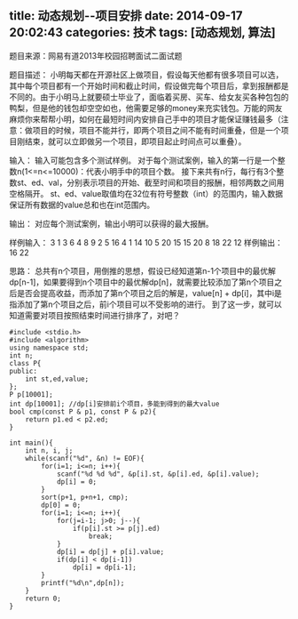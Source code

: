 title: 动态规划--项目安排
date: 2014-09-17 20:02:43
categories: 技术
tags: [动态规划, 算法]
---
题目来源：网易有道2013年校园招聘面试二面试题

题目描述：
小明每天都在开源社区上做项目，假设每天他都有很多项目可以选，其中每个项目都有一个开始时间和截止时间，假设做完每个项目后，拿到报酬都是不同的。由于小明马上就要硕士毕业了，面临着买房、买车、给女友买各种包包的鸭梨，但是他的钱包却空空如也，他需要足够的money来充实钱包。万能的网友麻烦你来帮帮小明，如何在最短时间内安排自己手中的项目才能保证赚钱最多（注意：做项目的时候，项目不能并行，即两个项目之间不能有时间重叠，但是一个项目刚结束，就可以立即做另一个项目，即项目起止时间点可以重叠）。

输入：
输入可能包含多个测试样例。
对于每个测试案例，输入的第一行是一个整数n(1<=n<=10000)：代表小明手中的项目个数。
接下来共有n行，每行有3个整数st、ed、val，分别表示项目的开始、截至时间和项目的报酬，相邻两数之间用空格隔开。
st、ed、value取值均在32位有符号整数（int）的范围内，输入数据保证所有数据的value总和也在int范围内。

输出：
对应每个测试案例，输出小明可以获得的最大报酬。

样例输入：
3
1 3 6
4 8 9
2 5 16
4
1 14 10
5 20 15
15 20 8
18 22 12
样例输出：
16
22

思路：
总共有n个项目，用倒推的思想，假设已经知道第n-1个项目中的最优解dp[n-1]，如果要得到n个项目中的最优解dp[n]，就需要比较添加了第n个项目之后是否会提高收益，而添加了第n个项目之后的解是，value[n] + dp[i]，其中i是指添加了第n个项目之后，前i个项目可以不受影响的进行。
到了这一步，就可以知道需要对项目按照结束时间进行排序了，对吧？
```
#include <stdio.h>  
#include <algorithm>  
using namespace std;  
int n;  
class P{  
public:  
    int st,ed,value;  
};  
P p[10001];  
int dp[10001]; //dp[i]安排前i个项目，多能到得到的最大value  
bool cmp(const P & p1, const P & p2){  
    return p1.ed < p2.ed;  
}  
  
int main(){  
    int n, i, j;  
    while(scanf("%d", &n) != EOF){  
        for(i=1; i<=n; i++){  
            scanf("%d %d %d", &p[i].st, &p[i].ed, &p[i].value);  
            dp[i] = 0;  
        }  
        sort(p+1, p+n+1, cmp);  
        dp[0] = 0;  
        for(i=1; i<=n; i++){  
            for(j=i-1; j>0; j--){  
                if(p[i].st >= p[j].ed)  
                    break;  
            }  
            dp[i] = dp[j] + p[i].value;  
            if(dp[i] < dp[i-1])  
                dp[i] = dp[i-1];  
        }  
        printf("%d\n",dp[n]);  
    }  
    return 0;  
}  
```
